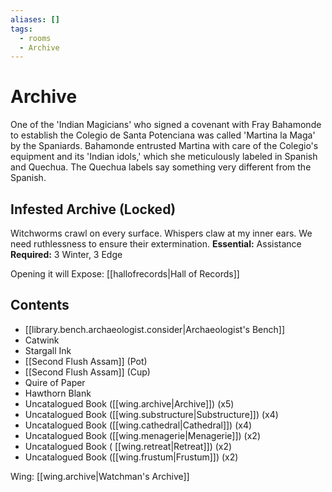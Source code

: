 ```yaml
---
aliases: []
tags:
  - rooms
  - Archive
---
```

# Archive
One of the 'Indian Magicians' who signed a covenant with Fray Bahamonde to establish the Colegio de Santa Potenciana was called 'Martina la Maga' by the Spaniards. Bahamonde entrusted Martina with care of the Colegio's equipment and its 'Indian idols,' which she meticulously labeled in Spanish and Quechua. The Quechua labels say something very different from the Spanish.
## Infested Archive (Locked)
Witchworms crawl on every surface. Whispers claw at my inner ears. We need ruthlessness to ensure their extermination.
**Essential:** Assistance
**Required:** 3 Winter, 3 Edge

Opening it will Expose:
[[hallofrecords|Hall of Records]]
## Contents
- [[library.bench.archaeologist.consider|Archaeologist's Bench]]
- Catwink  
- Stargall Ink  
- [[Second Flush Assam]] (Pot) 
- [[Second Flush Assam]] (Cup)
- Quire of Paper  
- Hawthorn Blank  
- Uncatalogued Book ([[wing.archive|Archive]])  (x5)
- Uncatalogued Book ([[wing.substructure|Substructure]]) (x4) 
- Uncatalogued Book ([[wing.cathedral|Cathedral]]) (x4)
- Uncatalogued Book ([[wing.menagerie|Menagerie]]) (x2)
- Uncatalogued Book ( [[wing.retreat|Retreat]]) (x2)
- Uncatalogued Book ([[wing.frustum|Frustum]]) (x2)

Wing: [[wing.archive|Watchman's Archive]]
